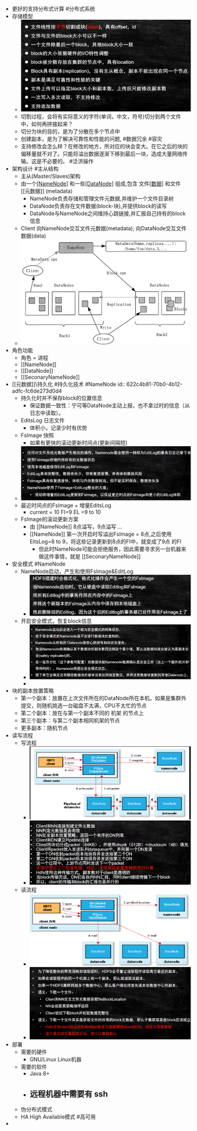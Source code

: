 - 更好的支持分布式计算 #分布式系统
- 存储模型
	- ![image.png](../assets/image_1646554841348_0.png)
	- 切割过程，会将有实际意义的字符(单词，中文，符号)切分到两个文件中，如何再拼接起来？
	- 切分为块的目的，是为了分散在多个节点中
	- 创建副本，是为了解决可靠性和性能的问题, #数据冗余 #容灾
	- 支持修改会怎么样？在修改的地方，所对应的块会变大。在它之后的块的偏移量就不对了。只能将溢出数据逐渐下移到最后一块，造成大量网络传输。这是不必要的。 #泛洪操作
- 架构设计 #主从结构
	- 主从(Master/Slaves)架构
	- 由一个[[NameNode]](主) 和一些[[DataNode]](从) 组成,包含 文件[[数据]](data) 和文件 [[元数据]] (metadata)
		- NameNode负责存储和管理文件元数据,并维护一个文件目录树
		- DataNode负责存在文件数据(block-块),并提供block的读写
		- DataNode与NameNode之间维持心跳链接,并汇报自己持有的block信息
	- Client 向NameNode交互文件元数据(metadata); 向DataNode交互文件数据(data)
	- ![image.png](../assets/image_1646968875633_0.png)
- 角色功能
	- 角色 = 进程
	- [[NameNode]]
	- [[DataNode]]
	- [[SeconaryNameNode]]
- [[元数据]]\持久化 #持久化技术 #NameNode
  id:: 622c4b81-70b0-4b12-adfc-fc6de273d0d4
	- 持久化时并不保存block的位置信息
		- 保证数据一致性：宁可等DataNode主动上报，也不拿过时的信息（从日志中读取）。
	- EditsLog 日志文件
		- 体积小，记录少时有优势
	- FsImage 快照
		- 如果有更快的滚动更新时间点(更新间隔短)
	- ![image.png](../assets/image_1647071489662_0.png)
	- 最近时间点的FsImage + 增量EditsLog
		- current = 10 FI=9  EL =9 to 10
	- FsImage的滚动更新方案
		- 由 [[NameNode]] 8点溢写，9点溢写 ...
		- [[NameNode]] 第一次开启时写溢出FsImage = 8点,之后使用EitsLog=8 to 9，将这些记录更新到8点的FI中，就变成了9点 的FI
			- 但此时NameNode可能会拒绝服务，因此需要寻求另一台机器来做这件事情，就是 [[SeconaryNameNode]]
- 安全模式 #NameNode
	- NameNode启动，产生和使用FsImage&EditLog
		- ![image.png](../assets/image_1647072259071_0.png)
	- 开启安全模式，恢复block信息
		- ![image.png](../assets/image_1647072738053_0.png)
		-
- 块的副本放置策略
	- 第一个副本：放置在上次文件所在的DataNode所在本机。如果是集群外提交，则随机挑选一台磁盘不太满，CPU不太忙的节点
	- 第二个副本：放在与第一个副本不同的 机架 的节点上
	- 第三个副本：与第二个副本相同机架的节点
	- 更多副本：随机节点
- 读写流程
	- 写流程
		- ![image.png](../assets/image_1647075585222_0.png)
		- ![image.png](../assets/image_1647076362687_0.png)
	- 读流程
		- ![image.png](../assets/image_1647076939335_0.png)
		- ![image.png](../assets/image_1647077442811_0.png)
- 部署
	- 需要的硬件
		- GNU/Linux Linux机器
	- 需要的软件
		- Java 8+
		- 远程机器中需要有 ssh
			-
	- 伪分布式模式
	- HA High Available模式 #高可用
-